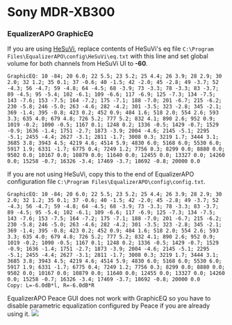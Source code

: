 # Sony MDR-XB300
### EqualizerAPO GraphicEQ
If you are using [HeSuVi](https://sourceforge.net/projects/hesuvi/), replace contents of HeSuVi's eq file `C:\Program Files\EqualizerAPO\config\HeSuVi\eq.txt` with this line and set global volume for both channels from HeSuVi UI to **-60**.
```
GraphicEQ: 10 -84; 20 6.0; 22 5.5; 23 5.2; 25 4.4; 26 3.9; 28 2.9; 30 2.0; 32 1.2; 35 0.1; 37 -0.6; 40 -1.5; 42 -2.0; 45 -2.8; 49 -3.7; 52 -4.3; 56 -4.7; 59 -4.8; 64 -4.5; 68 -3.9; 73 -3.3; 78 -3.3; 83 -3.7; 89 -4.5; 95 -5.4; 102 -6.1; 109 -6.6; 117 -6.9; 125 -7.3; 134 -7.5; 143 -7.6; 153 -7.5; 164 -7.2; 175 -7.1; 188 -7.0; 201 -6.7; 215 -6.2; 230 -5.8; 246 -5.0; 263 -4.6; 282 -4.2; 301 -3.5; 323 -2.8; 345 -2.1; 369 -1.4; 395 -0.8; 423 0.2; 452 0.9; 484 1.6; 518 2.0; 554 2.6; 593 3.3; 635 4.0; 679 4.8; 726 5.2; 777 5.2; 832 4.1; 890 2.6; 952 0.9; 1019 -0.2; 1090 -0.5; 1167 0.1; 1248 0.2; 1336 -0.5; 1429 -0.7; 1529 -0.9; 1636 -1.4; 1751 -2.7; 1873 -3.9; 2004 -4.6; 2145 -5.1; 2295 -5.1; 2455 -4.4; 2627 -3.1; 2811 -1.7; 3008 0.3; 3219 1.7; 3444 3.1; 3685 3.8; 3943 4.5; 4219 4.6; 4514 5.9; 4830 6.0; 5168 6.0; 5530 6.0; 5917 1.9; 6331 -1.7; 6775 0.4; 7249 1.2; 7756 0.3; 8299 0.0; 8880 0.0; 9502 0.0; 10167 0.0; 10879 0.0; 11640 0.0; 12455 0.0; 13327 0.0; 14260 0.0; 15258 -0.7; 16326 -3.4; 17469 -3.7; 18692 -0.8; 20000 0.0
```
If you are not using HeSuVi, copy this to the end of EqualizerAPO configuration file `C:\Program Files\EqualizerAPO\config\config.txt`.
```
GraphicEQ: 10 -84; 20 6.0; 22 5.5; 23 5.2; 25 4.4; 26 3.9; 28 2.9; 30 2.0; 32 1.2; 35 0.1; 37 -0.6; 40 -1.5; 42 -2.0; 45 -2.8; 49 -3.7; 52 -4.3; 56 -4.7; 59 -4.8; 64 -4.5; 68 -3.9; 73 -3.3; 78 -3.3; 83 -3.7; 89 -4.5; 95 -5.4; 102 -6.1; 109 -6.6; 117 -6.9; 125 -7.3; 134 -7.5; 143 -7.6; 153 -7.5; 164 -7.2; 175 -7.1; 188 -7.0; 201 -6.7; 215 -6.2; 230 -5.8; 246 -5.0; 263 -4.6; 282 -4.2; 301 -3.5; 323 -2.8; 345 -2.1; 369 -1.4; 395 -0.8; 423 0.2; 452 0.9; 484 1.6; 518 2.0; 554 2.6; 593 3.3; 635 4.0; 679 4.8; 726 5.2; 777 5.2; 832 4.1; 890 2.6; 952 0.9; 1019 -0.2; 1090 -0.5; 1167 0.1; 1248 0.2; 1336 -0.5; 1429 -0.7; 1529 -0.9; 1636 -1.4; 1751 -2.7; 1873 -3.9; 2004 -4.6; 2145 -5.1; 2295 -5.1; 2455 -4.4; 2627 -3.1; 2811 -1.7; 3008 0.3; 3219 1.7; 3444 3.1; 3685 3.8; 3943 4.5; 4219 4.6; 4514 5.9; 4830 6.0; 5168 6.0; 5530 6.0; 5917 1.9; 6331 -1.7; 6775 0.4; 7249 1.2; 7756 0.3; 8299 0.0; 8880 0.0; 9502 0.0; 10167 0.0; 10879 0.0; 11640 0.0; 12455 0.0; 13327 0.0; 14260 0.0; 15258 -0.7; 16326 -3.4; 17469 -3.7; 18692 -0.8; 20000 0.0
Copy: L=-6.0dB*l, R=-6.0dB*R
```
EqualizerAPO Peace GUI does not work with GraphicEQ so you have to disable parametric equalization configured by Peace if you are already using it.
![](https://raw.githubusercontent.com/jaakkopasanen/AutoEq/master/results/Sonoma%20Model%20One/innerfidelity/onear/Sony%20MDR-XB300/Sony%20MDR-XB300.png)
